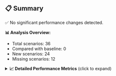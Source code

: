 ## 📋 Summary

✅ No significant performance changes detected.

**📊 Analysis Overview:**
- Total scenarios: 36
- Compared with baseline: 0
- New scenarios: 24
- Missing scenarios: 12

<details>
<summary><strong>📈 Detailed Performance Metrics</strong> (click to expand)</summary>

#### one_event_per_day-month-loadingEvents

🆕 **New scenario (no baseline)**

| Metric | Current Value |
|--------|--------------|
| Average Frame Build Time Millis | 0.13ms |
| Worst Frame Build Time Millis | 0.13ms |
| Missed Frame Build Budget Count | 0 |
| Average Frame Rasterizer Time Millis | 2.04ms |
| Missed Frame Rasterizer Budget Count | 0 |
| New Gen Gc Count | 0 |
| Old Gen Gc Count | 0 |

#### one_event_per_day-month-navigation

🆕 **New scenario (no baseline)**

| Metric | Current Value |
|--------|--------------|
| Average Frame Build Time Millis | 5.20ms |
| Worst Frame Build Time Millis | 20.98ms |
| Missed Frame Build Budget Count | 2 |
| Average Frame Rasterizer Time Millis | 5.59ms |
| Missed Frame Rasterizer Budget Count | 1 |
| New Gen Gc Count | 4 |
| Old Gen Gc Count | 4 |

#### one_event_per_day-month-rescheduling

🆕 **New scenario (no baseline)**

| Metric | Current Value |
|--------|--------------|
| Average Frame Build Time Millis | 0.85ms |
| Worst Frame Build Time Millis | 4.72ms |
| Missed Frame Build Budget Count | 0 |
| Average Frame Rasterizer Time Millis | 2.68ms |
| Missed Frame Rasterizer Budget Count | 1 |
| New Gen Gc Count | 2 |
| Old Gen Gc Count | 0 |

#### one_event_per_day-month-resizing

🆕 **New scenario (no baseline)**

| Metric | Current Value |
|--------|--------------|
| Average Frame Build Time Millis | 0.67ms |
| Worst Frame Build Time Millis | 3.50ms |
| Missed Frame Build Budget Count | 0 |
| Average Frame Rasterizer Time Millis | 2.46ms |
| Missed Frame Rasterizer Budget Count | 0 |
| New Gen Gc Count | 2 |
| Old Gen Gc Count | 2 |

#### one_event_per_day-schedule-loadingEvents

🆕 **New scenario (no baseline)**

| Metric | Current Value |
|--------|--------------|
| Average Frame Build Time Millis | 0.12ms |
| Worst Frame Build Time Millis | 0.12ms |
| Missed Frame Build Budget Count | 0 |
| Average Frame Rasterizer Time Millis | 1.76ms |
| Missed Frame Rasterizer Budget Count | 0 |
| New Gen Gc Count | 2 |
| Old Gen Gc Count | 0 |

#### one_event_per_day-schedule-navigation

🆕 **New scenario (no baseline)**

| Metric | Current Value |
|--------|--------------|
| Average Frame Build Time Millis | 5.77ms |
| Worst Frame Build Time Millis | 10.53ms |
| Missed Frame Build Budget Count | 0 |
| Average Frame Rasterizer Time Millis | 3.18ms |
| Missed Frame Rasterizer Budget Count | 0 |
| New Gen Gc Count | 6 |
| Old Gen Gc Count | 2 |

#### one_event_per_day-schedule-rescheduling

🆕 **New scenario (no baseline)**

| Metric | Current Value |
|--------|--------------|
| Average Frame Build Time Millis | 1.11ms |
| Worst Frame Build Time Millis | 22.34ms |
| Missed Frame Build Budget Count | 1 |
| Average Frame Rasterizer Time Millis | 2.60ms |
| Missed Frame Rasterizer Budget Count | 0 |
| New Gen Gc Count | 4 |
| Old Gen Gc Count | 0 |

#### one_event_per_day-week-loadingEvents

🆕 **New scenario (no baseline)**

| Metric | Current Value |
|--------|--------------|
| Average Frame Build Time Millis | 0.10ms |
| Worst Frame Build Time Millis | 0.10ms |
| Missed Frame Build Budget Count | 0 |
| Average Frame Rasterizer Time Millis | 1.73ms |
| Missed Frame Rasterizer Budget Count | 0 |
| New Gen Gc Count | 0 |
| Old Gen Gc Count | 0 |

#### one_event_per_day-week-navigation

🆕 **New scenario (no baseline)**

| Metric | Current Value |
|--------|--------------|
| Average Frame Build Time Millis | 2.64ms |
| Worst Frame Build Time Millis | 9.26ms |
| Missed Frame Build Budget Count | 0 |
| Average Frame Rasterizer Time Millis | 5.00ms |
| Missed Frame Rasterizer Budget Count | 1 |
| New Gen Gc Count | 6 |
| Old Gen Gc Count | 2 |

#### one_event_per_day-week-rescheduling

🆕 **New scenario (no baseline)**

| Metric | Current Value |
|--------|--------------|
| Average Frame Build Time Millis | 0.56ms |
| Worst Frame Build Time Millis | 1.85ms |
| Missed Frame Build Budget Count | 0 |
| Average Frame Rasterizer Time Millis | 2.42ms |
| Missed Frame Rasterizer Budget Count | 1 |
| New Gen Gc Count | 0 |
| Old Gen Gc Count | 0 |

#### one_event_per_day-week-resizing

🆕 **New scenario (no baseline)**

| Metric | Current Value |
|--------|--------------|
| Average Frame Build Time Millis | 0.56ms |
| Worst Frame Build Time Millis | 1.58ms |
| Missed Frame Build Budget Count | 0 |
| Average Frame Rasterizer Time Millis | 1.92ms |
| Missed Frame Rasterizer Budget Count | 0 |
| New Gen Gc Count | 2 |
| Old Gen Gc Count | 2 |

#### one_event_per_day-week-scrolling

🆕 **New scenario (no baseline)**

| Metric | Current Value |
|--------|--------------|
| Average Frame Build Time Millis | 0.64ms |
| Worst Frame Build Time Millis | 0.95ms |
| Missed Frame Build Budget Count | 0 |
| Average Frame Rasterizer Time Millis | 3.85ms |
| Missed Frame Rasterizer Budget Count | 1 |
| New Gen Gc Count | 2 |
| Old Gen Gc Count | 0 |

#### scenario1-month-loadingEvents

❌ **Missing in current run**

#### scenario1-month-navigation

❌ **Missing in current run**

#### scenario1-month-rescheduling

❌ **Missing in current run**

#### scenario1-month-resizing

❌ **Missing in current run**

#### scenario1-schedule-loadingEvents

❌ **Missing in current run**

#### scenario1-schedule-navigation

❌ **Missing in current run**

#### scenario1-schedule-rescheduling

❌ **Missing in current run**

#### scenario1-week-loadingEvents

❌ **Missing in current run**

#### scenario1-week-navigation

❌ **Missing in current run**

#### scenario1-week-rescheduling

❌ **Missing in current run**

#### scenario1-week-resizing

❌ **Missing in current run**

#### scenario1-week-scrolling

❌ **Missing in current run**

#### ten_events_per_day-month-loadingEvents

🆕 **New scenario (no baseline)**

| Metric | Current Value |
|--------|--------------|
| Average Frame Build Time Millis | 15.15ms |
| Worst Frame Build Time Millis | 24.26ms |
| Missed Frame Build Budget Count | 5 |
| Average Frame Rasterizer Time Millis | 4.87ms |
| Missed Frame Rasterizer Budget Count | 0 |
| New Gen Gc Count | 12 |
| Old Gen Gc Count | 6 |

#### ten_events_per_day-month-navigation

🆕 **New scenario (no baseline)**

| Metric | Current Value |
|--------|--------------|
| Average Frame Build Time Millis | 10.97ms |
| Worst Frame Build Time Millis | 37.62ms |
| Missed Frame Build Budget Count | 2 |
| Average Frame Rasterizer Time Millis | 4.31ms |
| Missed Frame Rasterizer Budget Count | 0 |
| New Gen Gc Count | 10 |
| Old Gen Gc Count | 4 |

#### ten_events_per_day-month-rescheduling

🆕 **New scenario (no baseline)**

| Metric | Current Value |
|--------|--------------|
| Average Frame Build Time Millis | 2.27ms |
| Worst Frame Build Time Millis | 13.78ms |
| Missed Frame Build Budget Count | 0 |
| Average Frame Rasterizer Time Millis | 4.64ms |
| Missed Frame Rasterizer Budget Count | 0 |
| New Gen Gc Count | 4 |
| Old Gen Gc Count | 2 |

#### ten_events_per_day-month-resizing

🆕 **New scenario (no baseline)**

| Metric | Current Value |
|--------|--------------|
| Average Frame Build Time Millis | 1.91ms |
| Worst Frame Build Time Millis | 12.07ms |
| Missed Frame Build Budget Count | 0 |
| Average Frame Rasterizer Time Millis | 3.64ms |
| Missed Frame Rasterizer Budget Count | 0 |
| New Gen Gc Count | 2 |
| Old Gen Gc Count | 2 |

#### ten_events_per_day-schedule-loadingEvents

🆕 **New scenario (no baseline)**

| Metric | Current Value |
|--------|--------------|
| Average Frame Build Time Millis | 6.99ms |
| Worst Frame Build Time Millis | 30.32ms |
| Missed Frame Build Budget Count | 1 |
| Average Frame Rasterizer Time Millis | 3.40ms |
| Missed Frame Rasterizer Budget Count | 0 |
| New Gen Gc Count | 12 |
| Old Gen Gc Count | 6 |

#### ten_events_per_day-schedule-navigation

🆕 **New scenario (no baseline)**

| Metric | Current Value |
|--------|--------------|
| Average Frame Build Time Millis | 17.85ms |
| Worst Frame Build Time Millis | 37.36ms |
| Missed Frame Build Budget Count | 8 |
| Average Frame Rasterizer Time Millis | 2.91ms |
| Missed Frame Rasterizer Budget Count | 0 |
| New Gen Gc Count | 16 |
| Old Gen Gc Count | 14 |

#### ten_events_per_day-schedule-rescheduling

🆕 **New scenario (no baseline)**

| Metric | Current Value |
|--------|--------------|
| Average Frame Build Time Millis | 0.72ms |
| Worst Frame Build Time Millis | 11.09ms |
| Missed Frame Build Budget Count | 0 |
| Average Frame Rasterizer Time Millis | 2.69ms |
| Missed Frame Rasterizer Budget Count | 0 |
| New Gen Gc Count | 4 |
| Old Gen Gc Count | 2 |

#### ten_events_per_day-week-loadingEvents

🆕 **New scenario (no baseline)**

| Metric | Current Value |
|--------|--------------|
| Average Frame Build Time Millis | 3.61ms |
| Worst Frame Build Time Millis | 5.25ms |
| Missed Frame Build Budget Count | 0 |
| Average Frame Rasterizer Time Millis | 5.94ms |
| Missed Frame Rasterizer Budget Count | 1 |
| New Gen Gc Count | 4 |
| Old Gen Gc Count | 2 |

#### ten_events_per_day-week-navigation

🆕 **New scenario (no baseline)**

| Metric | Current Value |
|--------|--------------|
| Average Frame Build Time Millis | 8.99ms |
| Worst Frame Build Time Millis | 49.45ms |
| Missed Frame Build Budget Count | 3 |
| Average Frame Rasterizer Time Millis | 5.21ms |
| Missed Frame Rasterizer Budget Count | 0 |
| New Gen Gc Count | 12 |
| Old Gen Gc Count | 8 |

#### ten_events_per_day-week-rescheduling

🆕 **New scenario (no baseline)**

| Metric | Current Value |
|--------|--------------|
| Average Frame Build Time Millis | 0.98ms |
| Worst Frame Build Time Millis | 4.37ms |
| Missed Frame Build Budget Count | 0 |
| Average Frame Rasterizer Time Millis | 4.23ms |
| Missed Frame Rasterizer Budget Count | 0 |
| New Gen Gc Count | 2 |
| Old Gen Gc Count | 0 |

#### ten_events_per_day-week-resizing

🆕 **New scenario (no baseline)**

| Metric | Current Value |
|--------|--------------|
| Average Frame Build Time Millis | 0.97ms |
| Worst Frame Build Time Millis | 3.07ms |
| Missed Frame Build Budget Count | 0 |
| Average Frame Rasterizer Time Millis | 4.38ms |
| Missed Frame Rasterizer Budget Count | 0 |
| New Gen Gc Count | 0 |
| Old Gen Gc Count | 0 |

#### ten_events_per_day-week-scrolling

🆕 **New scenario (no baseline)**

| Metric | Current Value |
|--------|--------------|
| Average Frame Build Time Millis | 0.70ms |
| Worst Frame Build Time Millis | 1.05ms |
| Missed Frame Build Budget Count | 0 |
| Average Frame Rasterizer Time Millis | 4.64ms |
| Missed Frame Rasterizer Budget Count | 0 |
| New Gen Gc Count | 6 |
| Old Gen Gc Count | 2 |

</details>

